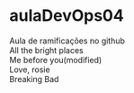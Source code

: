 # aulaDevOps04
Aula de ramificações no github<br>
All the bright places<br>
Me before you(modified)<br>
Love, rosie<br>
Breaking Bad<br>
